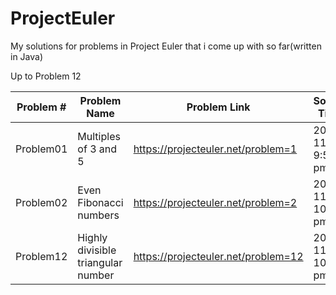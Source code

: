 ProjectEuler
============

My solutions for problems in Project Euler that i come up with so far(written in Java)

Up to Problem 12



|   Problem #   | Problem Name  | Problem Link  |  Solved Time  | 
| ------------- | ------------- | ------------- | ------------- |
|   Problem01    | Multiples of 3 and 5 |  https://projecteuler.net/problem=1  | 2014-11-27 9:52 pm |
|   Problem02   | Even Fibonacci numbers  |  https://projecteuler.net/problem=2  | 2014-11-27 10:25 pm |
|   Problem12   | Highly divisible triangular number  |  https://projecteuler.net/problem=12  | 2014-11-27 10:10 pm |




